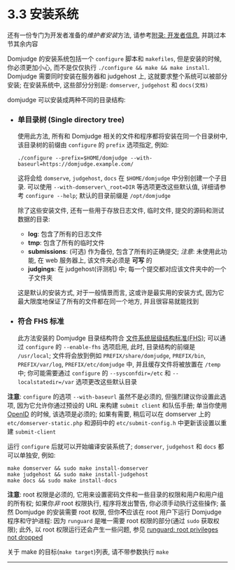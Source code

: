 # 3.3 安装系统

还有一份专门为开发者准备的*维护者安装*方法, 请参考[附录: 开发者信息][dev], 并跳过本节其余内容

Domjudge 的安装系统包括一个 `configure` 脚本和 `makefiles`, 但是安装的时候, 你必须更加小心, 而不是仅仅执行 `./configure && make && make install`.
Domjudge 需要同时安装在服务器和 judgehost 上, 这就要求整个系统可以被部分安装; 在安装系统中, 这些部分分别是: `domserver`, `judgehost` 和 `docs(文档)`

domjudge 可以安装成两种不同的目录结构:


* ### 单目录树 (Single directory tree)

  使用此方法, 所有和 Domjudge 相关的文件和程序都将安装在同一个目录树中, 该目录树的前缀由 `configure` 的 `prefix` 选项指定, 例如:

  ```shell
  ./configure --prefix=$HOME/domjudge --with-baseurl=https://domjudge.example.com/
  ```

  这将会给 `domserve`, `judgehost`, `docs` 在 `$HOME/domjudge` 中分别创建一个子目录. 可以使用 `--with-domserver\_root=DIR` 等选项更改这些默认值, 详细请参考 `configure --help`; 默认的目录前缀是 `/opt/domjudge`

  除了这些安装文件, 还有一些用于存放日志文件, 临时文件, 提交的源码和测试数据的目录:

  - **log**:
    包含了所有的日志文件
  - **tmp**:
    包含了所有的临时文件
  - **submissions**:
    (可选) 作为备份, 包含了所有的正确提交; *注意*: 未使用此功能, 在 web 服务器上, 该文件夹必须是 **可写** 的
  - **judgings**:
    在 judgehost(评测机) 中; 每一个提交都对应该文件夹中的一个子文件夹

  这是默认的安装方式, 对于一般情景而言, 这或许是最实用的安装方式, 因为它最大限度地保证了所有的文件都在同一个地方, 并且很容易就能找到

* ### 符合 FHS 标准
  此方法安装的 Domjudge 目录结构符合 [文件系统层级结构标准(FHS)][fhs]; 可以通过 `configure` 的  `--enable-fhs` 选项启用, 此时, 目录结构的前缀是 `/usr/local`; 文件将会放到例如 `PREFIX/share/domjudge`, `PREFIX/bin`, `PREFIX/var/log`, `PREFIX/etc/domjudge` 中, 并且缓存文件将被放置在 `/temp` 中; 你可能需要通过 `configure` 的 `--sysconfdir=/etc` 和 `--localstatedir=/var` 选项更改这些默认目录

**注意**: `configure` 的选项 `--with-baseurl` 虽然不是必须的, 但强烈建议你设置此选项, 因为它允许你通过预设的 URL 来构建 `submit client` 和队伍手册; 单当你使用 [OpenID][openid] 的时候, 该选项是必须的; 如果有需要, 稍后可以在 domserver 上的 `etc/domserver-static.php` 和源码中的 `etc/submit-config.h` 中更新该设置以重建 `submit-client`

运行 `configure` 后就可以开始编译安装系统了; `domserver`, `judgehost` 和 `docs` 都可以单独安, 例如:

```shell
make domserver && sudo make install-domserver
make judgehost && sudo make install-judgehost
make docs && sudo make install-docs
```

**注意**: root 权限是必须的, 它用来设置密码文件和一些目录的权限和用户和用户组的所有权; 如果你*非* root 权限执行, 程序将发出警告, 你必须手动执行这些操作; 虽然 Domjudge 的安装需要 root 权限, 但你**不**应该在 root 用户下运行 Domjudge 程序和守护进程: 因为 `runguard` 是唯一需要 root 权限的部分(通过 `sudo` 获取权限); 此外, 以 root 权限运行还会产生一些问题, 参见 [runguard: root privileges not dropped][runguard]

关于 make 的目标(`make target`)列表, 请不带参数执行 `make`


---

[dev]:../a-appendix/10-developer-information/README.md
[fhs]:http://www.pathname.com/fhs/
[openid]:3.10-openid-connect.md
[runguard]:../a-appendix/8-common-problems-and-their-solutions/8.6-compiler-errros-runguard-root-privileges-not-dropped.md
